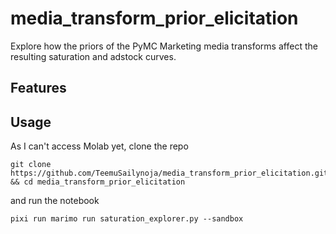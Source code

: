 # media_transform_prior_elicitation

Explore how the priors of the PyMC Marketing media transforms affect the resulting saturation and adstock curves.
## Features


## Usage

As I can't access Molab yet, clone the repo
```shell[
git clone https://github.com/TeemuSailynoja/media_transform_prior_elicitation.git && cd media_transform_prior_elicitation
```

and run the notebook

```shell
pixi run marimo run saturation_explorer.py --sandbox
```
